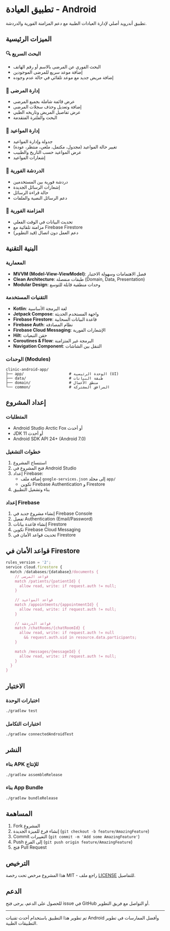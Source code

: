 # تطبيق العيادة - Android

تطبيق أندرويد أصلي لإدارة العيادات الطبية مع دعم المزامنة الفورية والدردشة.

## الميزات الرئيسية

### 🔍 البحث السريع
- البحث الفوري عن المرضى بالاسم أو رقم الهاتف
- إضافة موعد سريع للمرضى الموجودين
- إضافة مريض جديد مع موعد تلقائي في حالة عدم وجوده

### 👥 إدارة المرضى
- عرض قائمة شاملة بجميع المرضى
- إضافة وتعديل وحذف سجلات المرضى
- عرض تفاصيل المريض وتاريخه الطبي
- البحث والفلترة المتقدمة

### 📅 إدارة المواعيد
- جدولة وإدارة المواعيد
- تغيير حالة المواعيد (مجدول، مكتمل، ملغي، منتظر، عودة)
- عرض المواعيد حسب التاريخ والطبيب
- إشعارات المواعيد

### 💬 الدردشة الفورية
- دردشة فورية بين المستخدمين
- إشعارات الرسائل الجديدة
- حالة قراءة الرسائل
- دعم الرسائل النصية والملفات

### 🔄 المزامنة الفورية
- تحديث البيانات في الوقت الفعلي
- مزامنة تلقائية مع Firebase Firestore
- دعم العمل دون اتصال (قيد التطوير)

## البنية التقنية

### المعمارية
- **MVVM (Model-View-ViewModel)**: فصل الاهتمامات وسهولة الاختبار
- **Clean Architecture**: طبقات منفصلة (Domain, Data, Presentation)
- **Modular Design**: وحدات منطقية قابلة للتوسع

### التقنيات المستخدمة
- **Kotlin**: لغة البرمجة الأساسية
- **Jetpack Compose**: واجهة المستخدم الحديثة
- **Firebase Firestore**: قاعدة البيانات السحابية
- **Firebase Auth**: نظام المصادقة
- **Firebase Cloud Messaging**: الإشعارات الفورية
- **Hilt**: حقن التبعيات
- **Coroutines & Flow**: البرمجة غير المتزامنة
- **Navigation Component**: التنقل بين الشاشات

### الوحدات (Modules)
```
clinic-android-app/
├── app/                    # الوحدة الرئيسية (UI)
├── data/                   # طبقة البيانات
├── domain/                 # منطق الأعمال
└── common/                 # المرافق المشتركة
```

## إعداد المشروع

### المتطلبات
- Android Studio Arctic Fox أو أحدث
- JDK 11 أو أحدث
- Android SDK API 24+ (Android 7.0)

### خطوات التشغيل
1. استنساخ المشروع
2. فتح المشروع في Android Studio
3. إعداد Firebase:
   - إضافة ملف `google-services.json` إلى مجلد `app/`
   - تكوين Firebase Authentication و Firestore
4. بناء وتشغيل التطبيق

### إعداد Firebase
1. إنشاء مشروع جديد في Firebase Console
2. تفعيل Authentication (Email/Password)
3. إنشاء قاعدة بيانات Firestore
4. تكوين Firebase Cloud Messaging
5. تحديث قواعد الأمان في Firestore

## قواعد الأمان في Firestore

```javascript
rules_version = '2';
service cloud.firestore {
  match /databases/{database}/documents {
    // قواعد المرضى
    match /patients/{patientId} {
      allow read, write: if request.auth != null;
    }
    
    // قواعد المواعيد
    match /appointments/{appointmentId} {
      allow read, write: if request.auth != null;
    }
    
    // قواعد الدردشة
    match /chatRooms/{chatRoomId} {
      allow read, write: if request.auth != null 
        && request.auth.uid in resource.data.participants;
    }
    
    match /messages/{messageId} {
      allow read, write: if request.auth != null;
    }
  }
}
```

## الاختبار

### اختبارات الوحدة
```bash
./gradlew test
```

### اختبارات التكامل
```bash
./gradlew connectedAndroidTest
```

## النشر

### بناء APK للإنتاج
```bash
./gradlew assembleRelease
```

### بناء App Bundle
```bash
./gradlew bundleRelease
```

## المساهمة

1. Fork المشروع
2. إنشاء فرع للميزة الجديدة (`git checkout -b feature/AmazingFeature`)
3. Commit التغييرات (`git commit -m 'Add some AmazingFeature'`)
4. Push إلى الفرع (`git push origin feature/AmazingFeature`)
5. فتح Pull Request

## الترخيص

هذا المشروع مرخص تحت رخصة MIT - راجع ملف [LICENSE](LICENSE) للتفاصيل.

## الدعم

للحصول على الدعم، يرجى فتح issue في GitHub أو التواصل مع فريق التطوير.

---

تم تطوير هذا التطبيق باستخدام أحدث تقنيات Android وأفضل الممارسات في تطوير التطبيقات الطبية.

